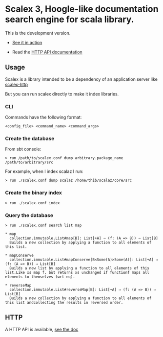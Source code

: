 # Scalex 3, Hoogle-like documentation search engine for scala library.

This is the development version.

- [See it in action](http://scalex.org)

- Read the [HTTP API documentation](https://github.com/ornicar/scalex/blob/master/http-api-documentation.md)

## Usage

Scalex is a library intended to be a dependency of an application server like [scalex-http](https://github.com/ornicar/scalex-http)

But you can run scalex directly to make it index libraries.

### CLI

Commands have the following format:

    <config_file> <command_name> <command_args>

### Create the database

From sbt console:

    > run /path/to/scalex.conf dump arbitrary.package_name /path/to/arbitrary/src

For example, when I index scalaz I run:

    > run ./scalex.conf dump scalaz /home/thib/scalaz/core/src

### Create the binary index

    > run ./scalex.conf index

### Query the database

    > run ./scalex.conf search list map

    * map
      collection.immutable.List#map[B]: List[+A] ⇒ (f: (A => B)) ⇒ List[B]
      Builds a new collection by applying a function to all elements of this list.

    * mapConserve
      collection.immutable.List#mapConserve[B<Some(A)>Some(A)]: List[+A] ⇒ (f: (A => B)) ⇒ List[B]
      Builds a new list by applying a function to all elements of this list.Like xs map f, but returns xs unchanged if functionf maps all elements to themselves (wrt eq).

    * reverseMap
      collection.immutable.List#reverseMap[B]: List[+A] ⇒ (f: (A => B)) ⇒ List[B]
      Builds a new collection by applying a function to all elements of this list andcollecting the results in reversed order.

## HTTP

A HTTP API is available, [see the doc](https://github.com/ornicar/scalex/blob/master/http-api-documentation.md)

